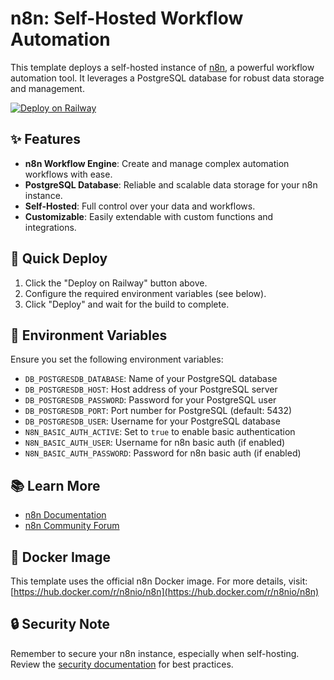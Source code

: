 # n8n: Self-Hosted Workflow Automation

This template deploys a self-hosted instance of [n8n]([[https://n8n.io/](https://n8n.partnerlinks.io/chasestarnes)](n8n)), a powerful workflow automation tool. It leverages a PostgreSQL database for robust data storage and management.

[![Deploy on Railway](https://railway.app/button.svg)](https://railway.app)

## ✨ Features

- **n8n Workflow Engine**: Create and manage complex automation workflows with ease.
- **PostgreSQL Database**: Reliable and scalable data storage for your n8n instance.
- **Self-Hosted**: Full control over your data and workflows.
- **Customizable**: Easily extendable with custom functions and integrations.

## 🚀 Quick Deploy

1. Click the "Deploy on Railway" button above.
2. Configure the required environment variables (see below).
3. Click "Deploy" and wait for the build to complete.

## 🔧 Environment Variables

Ensure you set the following environment variables:

- `DB_POSTGRESDB_DATABASE`: Name of your PostgreSQL database
- `DB_POSTGRESDB_HOST`: Host address of your PostgreSQL server
- `DB_POSTGRESDB_PASSWORD`: Password for your PostgreSQL user
- `DB_POSTGRESDB_PORT`: Port number for PostgreSQL (default: 5432)
- `DB_POSTGRESDB_USER`: Username for your PostgreSQL database
- `N8N_BASIC_AUTH_ACTIVE`: Set to `true` to enable basic authentication
- `N8N_BASIC_AUTH_USER`: Username for n8n basic auth (if enabled)
- `N8N_BASIC_AUTH_PASSWORD`: Password for n8n basic auth (if enabled)

## 📚 Learn More

- [n8n Documentation](https://docs.n8n.io/)
- [n8n Community Forum](https://community.n8n.io/)

## 🐳 Docker Image

This template uses the official n8n Docker image. For more details, visit:
[https://hub.docker.com/r/n8nio/n8n](https://hub.docker.com/r/n8nio/n8n)

## 🔒 Security Note

Remember to secure your n8n instance, especially when self-hosting. Review the [security documentation](https://docs.n8n.io/hosting/security/) for best practices.
